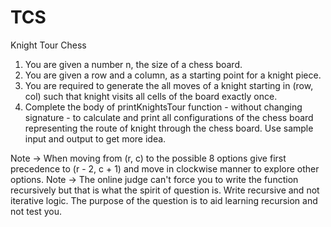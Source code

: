 # TCS
Knight Tour Chess 
1. You are given a number n, the size of a chess board.
2. You are given a row and a column, as a starting point for a knight piece.
3. You are required to generate the all moves of a knight starting in (row, col) such that knight visits
     all cells of the board exactly once.
4. Complete the body of printKnightsTour function - without changing signature - to calculate and
     print all configurations of the chess board representing the route
     of knight through the chess board. Use sample input and output to get more idea.

Note -> When moving from (r, c) to the possible 8 options give first precedence to (r - 2, c + 1) and
               move in clockwise manner to
               explore other options.
Note -> The online judge can't force you to write the function recursively but that is what the spirit of
               question is. Write recursive and not iterative logic. The purpose of the question is to aid
               learning recursion and not test you.
